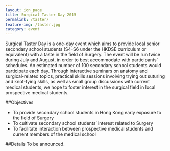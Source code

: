 ```yaml
---
layout: ion_page
title: Surgical Taster Day 2015
permalink: /taster/
feature-img: /taster.jpg
category: event
---
```


Surgical Taster Day is a one-day event which aims to provide local senior secondary school students (S4-S6 under the HKDSE curriculum or equivalent) with a taste in the field of Surgery. The event will be run twice during July and August, in order to best accommodate with participants’ schedules. An estimated number of 100 secondary school students would participate each day. Through interactive seminars on anatomy and surgical-related topics, practical skills sessions involving trying out suturing and knot-tying skills, as well as small group discussions with current medical students, we hope to foster interest in the surgical field in local prospective medical students.

##Objectives
- To provide secondary school students in Hong Kong early exposure to the field of Surgery
- To cultivate  secondary school students’ interest related to Surgery
- To facilitate interaction between prospective medical students and current members of the medical school

##Details
To be announced.